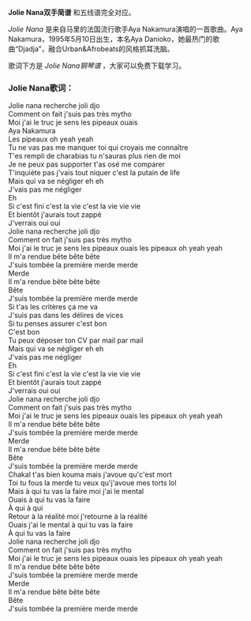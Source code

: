

**Jolie Nana双手简谱** 和五线谱完全对应。

_Jolie Nana_ 是来自马里的法国流行歌手Aya Nakamura演唱的一首歌曲。Aya Nakamura，1995年5月10日出生，本名Aya
Danioko，她最热门的歌曲“Djadja”，融合Urban&Afrobeats的风格抓耳洗脑。

歌词下方是 _Jolie Nana钢琴谱_ ，大家可以免费下载学习。

### Jolie Nana歌词：

Jolie nana recherche joli djo  
Comment on fait j'suis pas très mytho  
Moi j'ai le truc je sens les pipeaux ouais  
Aya Nakamura  
Les pipeaux oh yeah yeah  
Tu ne vas pas me manquer toi qui croyais me connaître  
T'es rempli de charabias tu n'sauras plus rien de moi  
Je ne peux pas supporter t'as osé me comparer  
T'inquiète pas j'vais tout niquer c'est la putain de life  
Mais qui va se négliger eh eh  
J'vais pas me négliger  
Eh  
Si c'est fini c'est la vie c'est la vie vie vie  
Et bientôt j'aurais tout zappé  
J'verrais oui oui  
Jolie nana recherche joli djo  
Comment on fait j'suis pas très mytho  
Moi j'ai le truc je sens les pipeaux ouais les pipeaux oh yeah yeah  
Il m'a rendue bête bête bête  
J'suis tombée la première merde merde  
Merde  
Il m'a rendue bête bête bête  
Bête  
J'suis tombée la première merde merde  
Si t'as les critères ça me va  
J'suis pas dans les délires de vices  
Si tu penses assurer c'est bon  
C'est bon  
Tu peux déposer ton CV par mail par mail  
Mais qui va se négliger eh eh  
J'vais pas me négliger  
Eh  
Si c'est fini c'est la vie c'est la vie vie vie  
Et bientôt j'aurais tout zappé  
J'verrais oui oui  
Jolie nana recherche joli djo  
Comment on fait j'suis pas très mytho  
Moi j'ai le truc je sens les pipeaux ouais les pipeaux oh yeah yeah  
Il m'a rendue bête bête bête  
J'suis tombée la première merde merde  
Merde  
Il m'a rendue bête bête bête  
Bête  
J'suis tombée la première merde merde  
Chakal t'as bien kouma mais j'avoue qu'c'est mort  
Toi tu fous la merde tu veux qu'j'avoue mes torts lol  
Mais à qui tu vas la faire moi j'ai le mental  
Ouais à qui tu vas la faire  
À qui à qui  
Retour à la réalité moi j'retourne à la réalité  
Ouais j'ai le mental à qui tu vas la faire  
À qui tu vas la faire  
Jolie nana recherche joli djo  
Comment on fait j'suis pas très mytho  
Moi j'ai le truc je sens les pipeaux ouais les pipeaux oh yeah yeah  
Il m'a rendue bête bête bête  
J'suis tombée la première merde merde  
Merde  
Il m'a rendue bête bête bête  
Bête  
J'suis tombée la première merde merde

